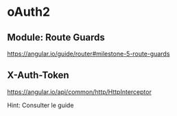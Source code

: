 # oAuth2


## Module:  Route Guards


https://angular.io/guide/router#milestone-5-route-guards


## X-Auth-Token

https://angular.io/api/common/http/HttpInterceptor

Hint: Consulter le guide
